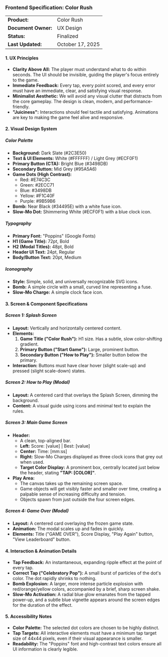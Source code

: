 ### **Frontend Specification: Color Rush**

|                     |                  |
| :------------------ | :--------------- |
| **Product:**        | Color Rush       |
| **Document Owner:** | UX Design        |
| **Status:**         | Finalized        |
| **Last Updated:**   | October 17, 2025 |

#### **1\. UX Principles**

- **Clarity Above All:** The player must understand what to do within seconds. The UI should be invisible, guiding the player's focus entirely to the game.
- **Immediate Feedback:** Every tap, every point scored, and every error must have an immediate, clear, and satisfying visual response.
- **Minimalist Aesthetic:** We will avoid any visual clutter that distracts from the core gameplay. The design is clean, modern, and performance-friendly.
- **"Juiciness":** Interactions should feel tactile and satisfying. Animations are key to making the game feel alive and responsive.

#### **2\. Visual Design System**

##### **Color Palette**

- **Background:** Dark Slate (\#2C3E50)
- **Text & UI Elements:** White (\#FFFFFF) / Light Grey (\#ECF0F1)
- **Primary Button (CTA):** Bright Blue (\#3498DB)
- **Secondary Button:** Mid Grey (\#95A5A6)
- **Game Dots (High Contrast):**
  - Red: \#E74C3C
  - Green: \#2ECC71
  - Blue: \#3498DB
  - Yellow: \#F1C40F
  - Purple: \#9B59B6
- **Bomb:** Near Black (\#34495E) with a white fuse icon.
- **Slow-Mo Dot:** Shimmering White (\#ECF0F1) with a blue clock icon.

##### **Typography**

- **Primary Font:** "Poppins" (Google Fonts)
- **H1 (Game Title):** 72pt, Bold
- **H2 (Modal Titles):** 48pt, Bold
- **Header UI Text:** 24pt, Regular
- **Body/Button Text:** 20pt, Medium

##### **Iconography**

- **Style:** Simple, solid, and universally recognizable SVG icons.
- **Bomb:** A simple circle with a small, curved line representing a fuse.
- **Slow-Mo Charge:** A simple clock face icon.

#### **3\. Screen & Component Specifications**

##### **Screen 1: Splash Screen**

- **Layout:** Vertically and horizontally centered content.
- **Elements:**
  1. **Game Title ("Color Rush"):** H1 size. Has a subtle, slow color-shifting gradient.
  2. **Primary Button ("Start Game"):** Large, prominent button.
  3. **Secondary Button ("How to Play"):** Smaller button below the primary.
- **Interaction:** Buttons must have clear hover (slight scale-up) and pressed (slight scale-down) states.

##### **Screen 2: How to Play (Modal)**

- **Layout:** A centered card that overlays the Splash Screen, dimming the background.
- **Content:** A visual guide using icons and minimal text to explain the rules.

##### **Screen 3: Main Game Screen**

- **Header:**
  - A clean, top-aligned bar.
  - **Left:** Score: \[value\] | Best: \[value\]
  - **Center:** Time: \[mm:ss\]
  - **Right:** Slow-Mo Charges displayed as three clock icons that grey out when used.
  - **Target Color Display:** A prominent box, centrally located just below the header, stating **"TAP: \[COLOR\]"**.
- **Play Area:**
  - The canvas takes up the remaining screen space.
  - Game objects will get visibly faster and smaller over time, creating a palpable sense of increasing difficulty and tension.
  - Objects spawn from just outside the four screen edges.

##### **Screen 4: Game Over (Modal)**

- **Layout:** A centered card overlaying the frozen game state.
- **Animation:** The modal scales up and fades in quickly.
- **Elements:** Title ("GAME OVER"), Score Display, "Play Again" button, "View Leaderboard" button.

#### **4\. Interaction & Animation Details**

- **Tap Feedback:** An instantaneous, expanding ripple effect at the point of every tap.
- **Correct Tap ("Celebratory Pop"):** A small burst of particles of the dot's color. The dot rapidly shrinks to nothing.
- **Bomb Explosion:** A larger, more intense particle explosion with red/orange/yellow colors, accompanied by a brief, sharp screen shake.
- **Slow-Mo Activation:** A radial blue glow emanates from the tapped power-up, and a subtle blue vignette appears around the screen edges for the duration of the effect.

#### **5\. Accessibility Notes**

- **Color Palette:** The selected dot colors are chosen to be highly distinct.
- **Tap Targets:** All interactive elements must have a minimum tap target size of 44x44 pixels, even if their visual appearance is smaller.
- **Readability:** The "Poppins" font and high-contrast text colors ensure all UI information is clearly legible.
